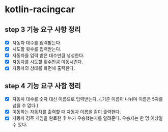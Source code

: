 # kotlin-racingcar

## step 3 기능 요구 사항 정리

- [x] 자동차 대수를 입력받는다.
- [x] 시도할 횟수를 입력받는다.
- [x] 자동차를 입력 받은 대수만큼 생성한다.
- [x] 자동차를 시도할 횟수만큼 이동시킨다.
- [x] 자동차의 상태를 화면에 출력한다.

## step 4 기능 요구 사항 정리
- [x] 자동차 대수를 숫자 대신 이름으로 입력받는다. (,기준 이름이 나뉘며 이름은 5자를 넘을 수 없다.)
- [x] 이동하는 자동차를 출력할 때 자동차 이름을 같이 출력한다.
- [x] 자동차 경주 게임을 완료한 후 누가 우승했는지를 알려준다. 우승자는 한 명 이상일 수 있다.
